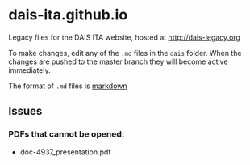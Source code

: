 # dais-ita.github.io
Legacy files for the DAIS ITA website, hosted at http://dais-legacy.org

To make changes, edit any of the `.md` files in the `dais` folder.  When the changes are pushed to the master branch they will become active immediately.

The format of `.md` files is [markdown](https://www.markdownguide.org/basic-syntax/)

## Issues

### PDFs that cannot be opened:
* doc-4937_presentation.pdf